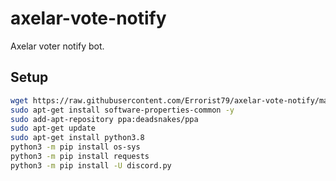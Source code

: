 # axelar-vote-notify
Axelar voter notify bot. 

## Setup

```bash
wget https://raw.githubusercontent.com/Errorist79/axelar-vote-notify/main/app.py
sudo apt-get install software-properties-common -y
sudo add-apt-repository ppa:deadsnakes/ppa
sudo apt-get update
sudo apt-get install python3.8
python3 -m pip install os-sys
python3 -m pip install requests
python3 -m pip install -U discord.py
```
